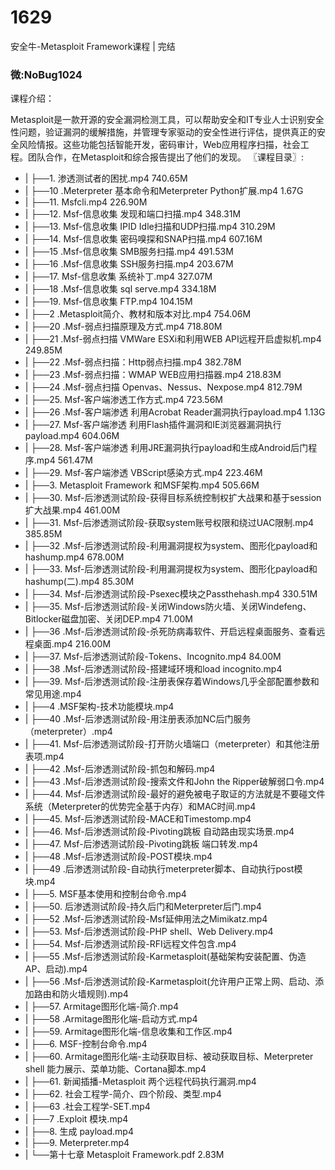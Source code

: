 # 1629
安全牛-Metasploit Framework课程 | 完结

### 微:NoBug1024 


课程介绍：

Metasploit是一款开源的安全漏洞检测工具，可以帮助安全和IT专业人士识别安全性问题，验证漏洞的缓解措施，并管理专家驱动的安全性进行评估，提供真正的安全风险情报。这些功能包括智能开发，密码审计，Web应用程序扫描，社会工程。团队合作，在Metasploit和综合报告提出了他们的发现。
〖课程目录〗:

- |   ├──1. 渗透测试者的困扰.mp4  740.65M
- |   ├──10 .Meterpreter 基本命令和Meterpreter Python扩展.mp4  1.67G
- |   ├──11. Msfcli.mp4  226.90M
- |   ├──12. Msf-信息收集 发现和端口扫描.mp4  348.31M
- |   ├──13. Msf-信息收集 IPID Idle扫描和UDP扫描.mp4  310.29M
- |   ├──14. Msf-信息收集 密码嗅探和SNAP扫描.mp4  607.16M
- |   ├──15 .Msf-信息收集 SMB服务扫描.mp4  491.53M
- |   ├──16 .Msf-信息收集 SSH服务扫描.mp4  203.67M
- |   ├──17. Msf-信息收集 系统补丁.mp4  327.07M
- |   ├──18 .Msf-信息收集 sql serve.mp4  334.18M
- |   ├──19. Msf-信息收集 FTP.mp4  104.15M
- |   ├──2 .Metasploit简介、教材和版本对比.mp4  754.06M
- |   ├──20 .Msf-弱点扫描原理及方式.mp4  718.80M
- |   ├──21 .Msf-弱点扫描 VMWare ESXi和利用WEB API远程开启虚拟机.mp4  249.85M
- |   ├──22 .Msf-弱点扫描：Http弱点扫描.mp4  382.78M
- |   ├──23 .Msf-弱点扫描：WMAP WEB应用扫描器.mp4  218.83M
- |   ├──24 .Msf-弱点扫描 Openvas、Nessus、Nexpose.mp4  812.79M
- |   ├──25. Msf-客户端渗透工作方式.mp4  723.56M
- |   ├──26 .Msf-客户端渗透 利用Acrobat Reader漏洞执行payload.mp4  1.13G
- |   ├──27. Msf-客户端渗透 利用Flash插件漏洞和IE浏览器漏洞执行payload.mp4  604.06M
- |   ├──28. Msf-客户端渗透 利用JRE漏洞执行payload和生成Android后门程序.mp4  561.47M
- |   ├──29. Msf-客户端渗透 VBScript感染方式.mp4  223.46M
- |   ├──3. Metasploit Framework 和MSF架构.mp4  505.66M
- |   ├──30. Msf-后渗透测试阶段-获得目标系统控制权扩大战果和基于session扩大战果.mp4  461.00M
- |   ├──31. Msf-后渗透测试阶段-获取system账号权限和绕过UAC限制.mp4  385.85M
- |   ├──32 .Msf-后渗透测试阶段-利用漏洞提权为system、图形化payload和hashump.mp4  678.00M
- |   ├──33. Msf-后渗透测试阶段-利用漏洞提权为system、图形化payload和hashump(二).mp4  85.30M
- |   ├──34. Msf-后渗透测试阶段-Psexec模块之Passthehash.mp4  330.51M
- |   ├──35. Msf-后渗透测试阶段-关闭Windows防火墙、关闭Windefeng、Bitlocker磁盘加密、关闭DEP.mp4  71.00M
- |   ├──36 .Msf-后渗透测试阶段-杀死防病毒软件、开启远程桌面服务、查看远程桌面.mp4  216.00M
- |   ├──37. Msf-后渗透测试阶段-Tokens、Incognito.mp4  84.00M
- |   ├──38 .Msf-后渗透测试阶段-搭建域环境和load incognito.mp4  
- |   ├──39. Msf-后渗透测试阶段-注册表保存着Windows几乎全部配置参数和常见用途.mp4  
- |   ├──4 .MSF架构-技术功能模块.mp4  
- |   ├──40 .Msf-后渗透测试阶段-用注册表添加NC后门服务（meterpreter）.mp4  
- |   ├──41. Msf-后渗透测试阶段-打开防火墙端口（meterpreter）和其他注册表项.mp4  
- |   ├──42 .Msf-后渗透测试阶段-抓包和解码.mp4  
- |   ├──43 .Msf-后渗透测试阶段-搜索文件和John the Ripper破解弱口令.mp4  
- |   ├──44. Msf-后渗透测试阶段-最好的避免被电子取证的方法就是不要碰文件系统（Meterpreter的优势完全基于内存）和MAC时间.mp4  
- |   ├──45. Msf-后渗透测试阶段-MACE和Timestomp.mp4  
- |   ├──46. Msf-后渗透测试阶段-Pivoting跳板 自动路由现实场景.mp4  
- |   ├──47. Msf-后渗透测试阶段-Pivoting跳板 端口转发.mp4  
- |   ├──48 .Msf-后渗透测试阶段-POST模块.mp4  
- |   ├──49 .后渗透测试阶段-自动执行meterpreter脚本、自动执行post模块.mp4  
- |   ├──5. MSF基本使用和控制台命令.mp4  
- |   ├──50. 后渗透测试阶段-持久后门和Meterpreter后门.mp4  
- |   ├──52 .Msf-后渗透测试阶段-Msf延伸用法之Mimikatz.mp4  
- |   ├──53. Msf-后渗透测试阶段-PHP shell、Web Delivery.mp4  
- |   ├──54. Msf-后渗透测试阶段-RFI远程文件包含.mp4  
- |   ├──55 .Msf-后渗透测试阶段-Karmetasploit(基础架构安装配置、伪造AP、启动).mp4  
- |   ├──56 .Msf-后渗透测试阶段-Karmetasploit(允许用户正常上网、启动、添加路由和防火墙规则).mp4  
- |   ├──57. Armitage图形化端-简介.mp4  
- |   ├──58 .Armitage图形化端-启动方式.mp4  
- |   ├──59. Armitage图形化端-信息收集和工作区.mp4  
- |   ├──6. MSF-控制台命令.mp4  
- |   ├──60. Armitage图形化端-主动获取目标、被动获取目标、Meterpreter shell 能力展示、菜单功能、Cortana脚本.mp4  
- |   ├──61. 新闻插播-Metasploit 两个远程代码执行漏洞.mp4  
- |   ├──62. 社会工程学-简介、四个阶段、类型.mp4  
- |   ├──63 .社会工程学-SET.mp4  
- |   ├──7 .Exploit 模块.mp4  
- |   ├──8. 生成 payload.mp4  
- |   ├──9. Meterpreter.mp4  
- |   └──第十七章 Metasploit Framework.pdf  2.83M
